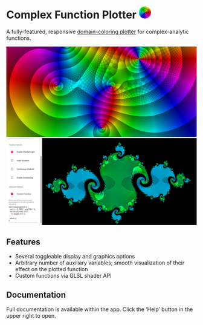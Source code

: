 # Complex Function Plotter <img src="public/android-chrome-192x192.png" width=32 alt="App Icon">
A fully-featured, responsive [domain-coloring plotter](https://wgxli.com/complex-function-plotter) for complex-analytic functions.

![Screenshot showing domain-coloring plot of a polynomial.](images/screenshot-1.png)
![Screenshot showing a Julia fractal.](images/screenshot-2.png)

## Features
* Several toggleable display and graphics options
* Arbitrary number of auxiliary variables; smooth visualization of their effect on the plotted function
* Custom functions via GLSL shader API

## Documentation
Full documentation is available within the app.
Click the ‘Help’ button in the upper right to open.
